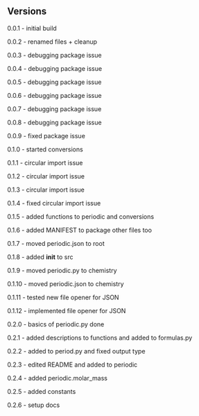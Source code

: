 ## Versions

0.0.1 - initial build

0.0.2 - renamed files + cleanup

0.0.3 - debugging package issue

0.0.4 - debugging package issue

0.0.5 - debugging package issue

0.0.6 - debugging package issue

0.0.7 - debugging package issue

0.0.8 - debugging package issue

0.0.9 - fixed package issue

0.1.0 - started conversions

0.1.1 - circular import issue

0.1.2 - circular import issue

0.1.3 - circular import issue

0.1.4 - fixed circular import issue

0.1.5 - added functions to periodic and conversions

0.1.6 - added MANIFEST to package other files too

0.1.7 - moved periodic.json to root

0.1.8 - added __init__ to src

0.1.9 - moved periodic.py to chemistry

0.1.10 - moved periodic.json to chemistry

0.1.11 - tested new file opener for JSON

0.1.12 - implemented file opener for JSON

0.2.0 - basics of periodic.py done

0.2.1 - added descriptions to functions and added to formulas.py

0.2.2 - added to period.py and fixed output type

0.2.3 - edited README and added to periodic

0.2.4 - added periodic.molar_mass

0.2.5 - added constants

0.2.6 - setup docs
